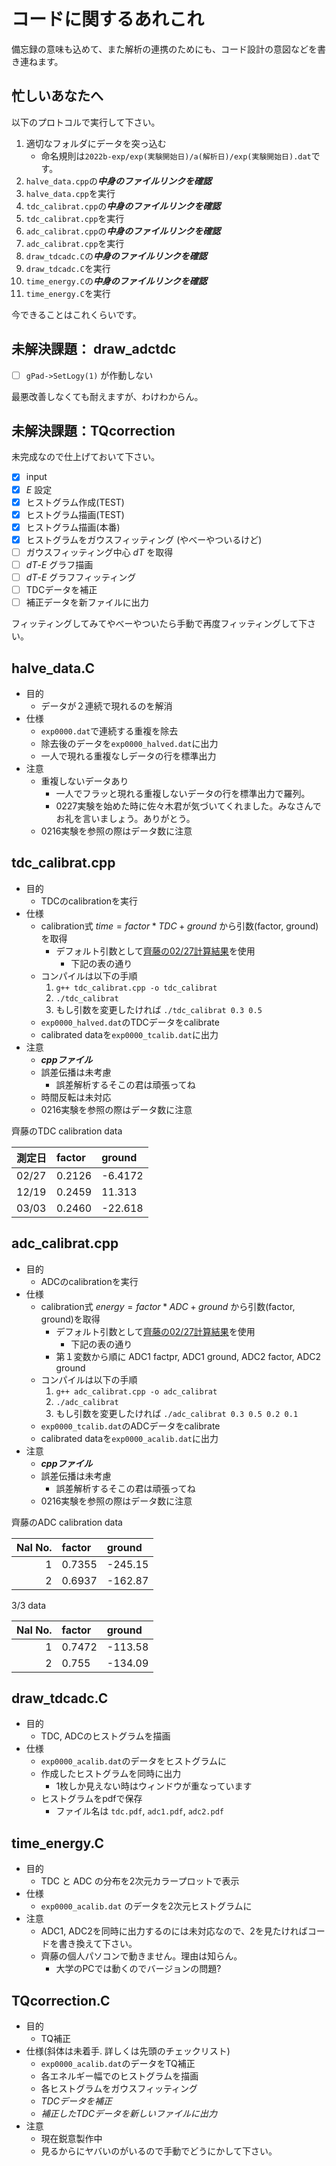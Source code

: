 # コードに関するあれこれ

備忘録の意味も込めて、また解析の連携のためにも、コード設計の意図などを書き連ねます。

## 忙しいあなたへ

以下のプロトコルで実行して下さい。

1. 適切なフォルダにデータを突っ込む
    * 命名規則は`2022b-exp/exp(実験開始日)/a(解析日)/exp(実験開始日).dat`です。
2. `halve_data.cpp`の***中身のファイルリンクを確認***
3. `halve_data.cpp`を実行
4. `tdc_calibrat.cpp`の***中身のファイルリンクを確認***
5. `tdc_calibrat.cpp`を実行
6. `adc_calibrat.cpp`の***中身のファイルリンクを確認***
7. `adc_calibrat.cpp`を実行
8. `draw_tdcadc.C`の***中身のファイルリンクを確認***
9. `draw_tdcadc.C`を実行
10. `time_energy.C`の***中身のファイルリンクを確認***
11. `time_energy.C`を実行

今できることはこれくらいです。

## 未解決課題： draw_adctdc

* [ ] `gPad->SetLogy(1)` が作動しない

最悪改善しなくても耐えますが、わけわからん。

## 未解決課題：TQcorrection

未完成なので仕上げておいて下さい。

* [x] input
* [x] $E$ 設定
* [x] ヒストグラム作成(TEST)
* [x] ヒストグラム描画(TEST)
* [x] ヒストグラム描画(本番)
* [x] ヒストグラムをガウスフィッティング (やべーやついるけど)
* [ ] ガウスフィッティング中心 $dT$ を取得
* [ ] $dT$-$E$ グラフ描画
* [ ] $dT$-$E$ グラフフィッティング
* [ ] TDCデータを補正
* [ ] 補正データを新ファイルに出力

フィッティングしてみてやべーやついたら手動で再度フィッティングして下さい。

## halve_data.C

* 目的
  * データが２連続で現れるのを解消
* 仕様
  * `exp0000.dat`で連続する重複を除去
  * 除去後のデータを`exp0000_halved.dat`に出力
  * 一人で現れる重複なしデータの行を標準出力
* 注意
  * 重複しないデータあり
    * 一人でフラッと現れる重複しないデータの行を標準出力で羅列。
    * 0227実験を始めた時に佐々木君が気づいてくれました。みなさんでお礼を言いましょう。ありがとう。
  * 0216実験を参照の際はデータ数に注意

## tdc_calibrat.cpp

* 目的
  * TDCのcalibrationを実行
* 仕様
  * calibration式 $time=factor*TDC+ground$ から引数(factor, ground)を取得
    * デフォルト引数として[齊藤の02/27計算結果](#tdc-table)を使用
      * 下記の表の通り
  * コンパイルは以下の手順
    1. `g++ tdc_calibrat.cpp -o tdc_calibrat`
    2. `./tdc_calibrat`
    3. もし引数を変更したければ `./tdc_calibrat 0.3 0.5`
  * `exp0000_halved.dat`のTDCデータをcalibrate
  * calibrated dataを`exp0000_tcalib.dat`に出力
* 注意
  * ***cppファイル***
  * 誤差伝播は未考慮
    * 誤差解析するそこの君は頑張ってね
  * 時間反転は未対応
  * 0216実験を参照の際はデータ数に注意

<a id="tdc-table"></a>
齊藤のTDC calibration data

| 測定日 | factor | ground  |
|:------|:-------|:--------|
| 02/27 | 0.2126 | -6.4172 |
| 12/19 | 0.2459 | 11.313  |
| 03/03 | 0.2460 | -22.618 |

## adc_calibrat.cpp

* 目的
  * ADCのcalibrationを実行
* 仕様
  * calibration式 $energy=factor*ADC+ground$ から引数(factor, ground)を取得
    * デフォルト引数として[齊藤の02/27計算結果](#tdc-table)を使用
      * 下記の表の通り
    * 第１変数から順に ADC1 factpr, ADC1 ground, ADC2 factor, ADC2 ground
  * コンパイルは以下の手順
    1. `g++ adc_calibrat.cpp -o adc_calibrat`
    2. `./adc_calibrat`
    3. もし引数を変更したければ `./adc_calibrat 0.3 0.5 0.2 0.1`
  * `exp0000_tcalib.dat`のADCデータをcalibrate
  * calibrated dataを`exp0000_acalib.dat`に出力
* 注意
  * ***cppファイル***
  * 誤差伝播は未考慮
    * 誤差解析するそこの君は頑張ってね
  * 0216実験を参照の際はデータ数に注意

<a id="tdc-table"></a>
齊藤のADC calibration data

| NaI No. | factor | ground  |
|------:|:-------|:--------|
| 1 | 0.7355 | -245.15 |
| 2 | 0.6937 | -162.87 |

3/3 data

| NaI No. | factor | ground  |
|------:|:-------|:--------|
| 1 | 0.7472 | -113.58 |
| 2 | 0.755 | -134.09 |

## draw_tdcadc.C

* 目的
  * TDC, ADCのヒストグラムを描画
* 仕様
  * `exp0000_acalib.dat`のデータをヒストグラムに
  * 作成したヒストグラムを同時に出力
    * 1枚しか見えない時はウィンドウが重なっています
  * ヒストグラムをpdfで保存
    * ファイル名は `tdc.pdf`, `adc1.pdf`, `adc2.pdf`

## time_energy.C

* 目的
  * TDC と ADC の分布を2次元カラープロットで表示
* 仕様
  * `exp0000_acalib.dat` のデータを2次元ヒストグラムに
* 注意
  * ADC1, ADC2を同時に出力するのには未対応なので、2を見たければコードを書き換えて下さい。
  * 齊藤の個人パソコンで動きません。理由は知らん。
    * 大学のPCでは動くのでバージョンの問題?

## TQcorrection.C

* 目的
  * TQ補正
* 仕様(斜体は未着手. 詳しくは先頭のチェックリスト)
  * `exp0000_acalib.dat`のデータをTQ補正
  * 各エネルギー幅でのヒストグラムを描画
  * 各ヒストグラムをガウスフィッティング
  * *TDCデータを補正*
  * *補正したTDCデータを新しいファイルに出力*
* 注意
  * 現在鋭意製作中
  * 見るからにヤバいのがいるので手動でどうにかして下さい。
